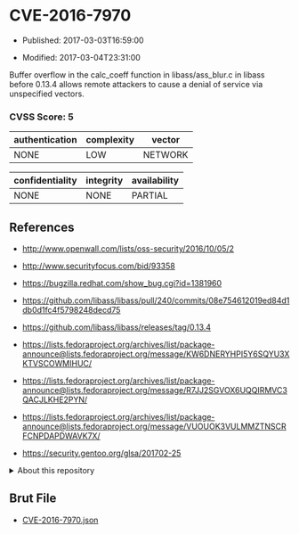 # CVE-2016-7970

- Published: 2017-03-03T16:59:00

- Modified: 2017-03-04T23:31:00

Buffer overflow in the calc_coeff function in libass/ass_blur.c in libass before 0.13.4 allows remote attackers to cause a denial of service via unspecified vectors.

### CVSS Score: **5**

| authentication | complexity | vector |
| --- | --- | --- |
| NONE | LOW | NETWORK |

| confidentiality | integrity | availability |
| --- | --- | --- |
| NONE | NONE | PARTIAL |

## References

* http://www.openwall.com/lists/oss-security/2016/10/05/2

* http://www.securityfocus.com/bid/93358

* https://bugzilla.redhat.com/show_bug.cgi?id=1381960

* https://github.com/libass/libass/pull/240/commits/08e754612019ed84d1db0d1fc4f5798248decd75

* https://github.com/libass/libass/releases/tag/0.13.4

* https://lists.fedoraproject.org/archives/list/package-announce@lists.fedoraproject.org/message/KW6DNERYHPI5Y6SQYU3XKTVSCOWMIHUC/

* https://lists.fedoraproject.org/archives/list/package-announce@lists.fedoraproject.org/message/R7JJ2SGVOX6UQQIRMVC3QACJLKHE2PYN/

* https://lists.fedoraproject.org/archives/list/package-announce@lists.fedoraproject.org/message/VUOUOK3VULMMZTNSCRFCNPDAPDWAVK7X/

* https://security.gentoo.org/glsa/201702-25

<details>
<summary>About this repository</summary> 

  This repository is part of the project [Live Hack CVE](https://github.com/Live-Hack-CVE). Main website can be found [www.live-hack.org](https://www.live-hack.org) 
  
  Made by [Sn0wAlice](https://github.com/Sn0wAlice) for the people that care about security and need to have a feed of the latest CVEs. Hope you enjoy it, don't forget to star the repo and follow me on [Twitter](https://twitter.com/Sn0wAlice) and [Github](https://github.com/Sn0wAlice). And that is my [personnal website](https://www.alice-snow.me/)

  - [Home Page](https://github.com/Live-Hack-CVE)
  - [Framework](https://github.com/Live-Hack-CVE/cve-framework)
  - [CVE database](https://github.com/Live-Hack-CVE/full_database)
  - [Changelog](https://github.com/Live-Hack-CVE/Changelog)
</details>

## Brut File

* [CVE-2016-7970.json](https://raw.githubusercontent.com/Live-Hack-CVE/full_database/main/cves/2016/CVE-2016-7970.json)

